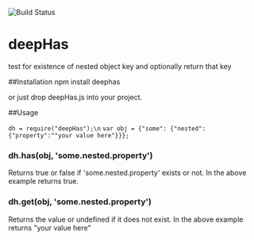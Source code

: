 ![Build Status](https://travis-ci.org/sharpred/deepHas.svg?branch=master)
# deepHas

test for existence of nested object key and optionally return that key

##Installation
npm install deephas

or just drop deepHas.js into your project.

##Usage

`dh = require("deepHas");\n`
`var obj = {"some": {"nested": {"property":""your value here"}}};`

### dh.has(obj, 'some.nested.property')

Returns true or false if 'some.nested.property' exists or not. In the above example returns true.

### dh.get(obj, 'some.nested.property')

Returns the value or undefined if it does not exist.  In the above example returns "your value here"

